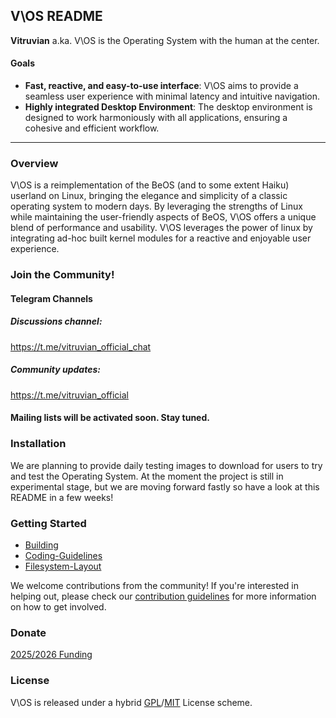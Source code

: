 ## V\OS README

**Vitruvian** a.ka. V\OS is the Operating System with the human at the center.

#### Goals

* **Fast, reactive, and easy-to-use interface**: V\OS aims to provide a seamless user experience with minimal latency and intuitive navigation.
* **Highly integrated Desktop Environment**: The desktop environment is designed to work harmoniously with all applications, ensuring a cohesive and efficient workflow.

---

### Overview

V\OS is a reimplementation of the BeOS (and to some extent Haiku) userland on Linux, bringing the elegance and simplicity of a classic operating system to modern days. By leveraging the strengths of Linux while maintaining the user-friendly aspects of BeOS, V\OS offers a unique blend of performance and usability. V\OS leverages the power of linux by integrating ad-hoc built kernel modules for a reactive and enjoyable user experience.

### Join the Community!

#### Telegram Channels
##### Discussions channel:

https://t.me/vitruvian_official_chat

##### Community updates:

https://t.me/vitruvian_official

#### Mailing lists will be activated soon. Stay tuned.

### Installation

We are planning to provide daily testing images to download for users to try and test the Operating System. At the moment the project is still in experimental stage, but we are moving forward fastly so have a look at this README in a few weeks!

### Getting Started

* [Building](https://github.com/VitruvianOS/Vitruvian/wiki/Building)
* [Coding-Guidelines](https://github.com/VitruvianOS/Vitruvian/wiki/Coding-Guidelines)
* [Filesystem-Layout](https://github.com/VitruvianOS/Vitruvian/wiki/Filesystem-Layout)

We welcome contributions from the community! If you're interested in helping out, please check our [contribution guidelines](#) for more information on how to get involved.

### Donate

[2025/2026 Funding](https://www.paypal.com/pool/9iLXEgZj41)

### License

V\OS is released under a hybrid [GPL](#)/[MIT](#) License scheme.
